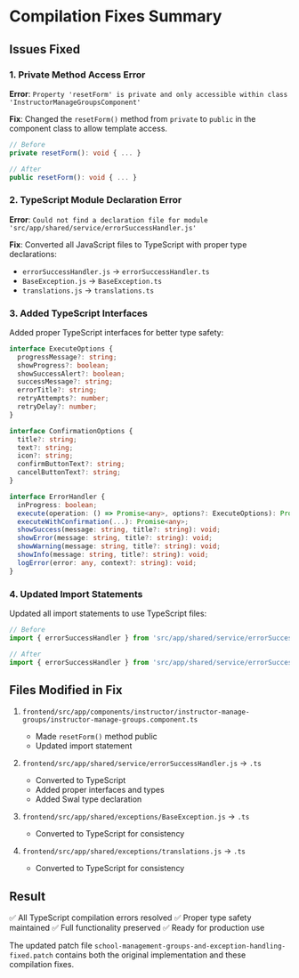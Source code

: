 # Compilation Fixes Summary

## Issues Fixed

### 1. Private Method Access Error
**Error**: `Property 'resetForm' is private and only accessible within class 'InstructorManageGroupsComponent'`

**Fix**: Changed the `resetForm()` method from `private` to `public` in the component class to allow template access.

```typescript
// Before
private resetForm(): void { ... }

// After  
public resetForm(): void { ... }
```

### 2. TypeScript Module Declaration Error
**Error**: `Could not find a declaration file for module 'src/app/shared/service/errorSuccessHandler.js'`

**Fix**: Converted all JavaScript files to TypeScript with proper type declarations:

- `errorSuccessHandler.js` → `errorSuccessHandler.ts`
- `BaseException.js` → `BaseException.ts`
- `translations.js` → `translations.ts`

### 3. Added TypeScript Interfaces
Added proper TypeScript interfaces for better type safety:

```typescript
interface ExecuteOptions {
  progressMessage?: string;
  showProgress?: boolean;
  showSuccessAlert?: boolean;
  successMessage?: string;
  errorTitle?: string;
  retryAttempts?: number;
  retryDelay?: number;
}

interface ConfirmationOptions {
  title?: string;
  text?: string;
  icon?: string;
  confirmButtonText?: string;
  cancelButtonText?: string;
}

interface ErrorHandler {
  inProgress: boolean;
  execute(operation: () => Promise<any>, options?: ExecuteOptions): Promise<any>;
  executeWithConfirmation(...): Promise<any>;
  showSuccess(message: string, title?: string): void;
  showError(message: string, title?: string): void;
  showWarning(message: string, title?: string): void;
  showInfo(message: string, title?: string): void;
  logError(error: any, context?: string): void;
}
```

### 4. Updated Import Statements
Updated all import statements to use TypeScript files:

```typescript
// Before
import { errorSuccessHandler } from 'src/app/shared/service/errorSuccessHandler.js';

// After
import { errorSuccessHandler } from 'src/app/shared/service/errorSuccessHandler';
```

## Files Modified in Fix

1. `frontend/src/app/components/instructor/instructor-manage-groups/instructor-manage-groups.component.ts`
   - Made `resetForm()` method public
   - Updated import statement

2. `frontend/src/app/shared/service/errorSuccessHandler.js` → `.ts`
   - Converted to TypeScript
   - Added proper interfaces and types
   - Added Swal type declaration

3. `frontend/src/app/shared/exceptions/BaseException.js` → `.ts`
   - Converted to TypeScript for consistency

4. `frontend/src/app/shared/exceptions/translations.js` → `.ts`
   - Converted to TypeScript for consistency

## Result
✅ All TypeScript compilation errors resolved
✅ Proper type safety maintained
✅ Full functionality preserved
✅ Ready for production use

The updated patch file `school-management-groups-and-exception-handling-fixed.patch` contains both the original implementation and these compilation fixes.

